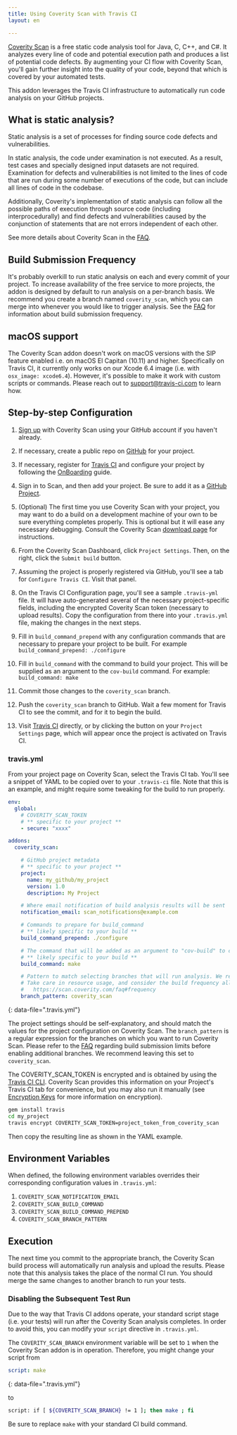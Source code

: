 ```yaml
---
title: Using Coverity Scan with Travis CI
layout: en

---
```


[Coverity Scan](http://scan.coverity.com) is a free static code analysis tool for Java, C, C++, and C#. It analyzes every line of code and potential execution path and produces a list of potential code defects. By augmenting your CI flow with Coverity Scan, you'll gain further insight into the quality of your code, beyond that which is covered by your automated tests.

This addon leverages the Travis CI infrastructure to automatically run code analysis on your GitHub projects.

## What is static analysis?

Static analysis is a set of processes for finding source code defects and vulnerabilities.

In static analysis, the code under examination is not executed. As a result, test cases and specially designed input datasets are not required. Examination for defects and vulnerabilities is not limited to the lines of code that are run during some number of executions of the code, but can include all lines of code in the codebase.

Additionally, Coverity's implementation of static analysis can follow all the possible paths of execution through source code (including interprocedurally) and find defects and vulnerabilities caused by the conjunction of statements that are not errors independent of each other.

See more details about Coverity Scan in the [FAQ](https://scan.coverity.com/faq).

## Build Submission Frequency

It's probably overkill to run static analysis on each and every commit of your project. To increase availability of the free service to more projects, the addon is designed by default to run analysis on a per-branch basis. We recommend you create a branch named `coverity_scan`, which you can merge into whenever you would like to trigger analysis. See the [FAQ](https://scan.coverity.com/faq#frequency) for information about build submission frequency.

## macOS support

The Coverity Scan addon doesn't work on macOS versions with the SIP feature enabled i.e. on macOS El Capitan (10.11) and higher. Specifically on Travis CI, it currently only works on our Xcode 6.4 image (i.e. with `osx_image: xcode6.4`). However, it's possible to make it work with custom scripts or commands. Please reach out to [support@travis-ci.com](mailto:support@travis-ci.com) to learn how.

## Step-by-step Configuration

1. [Sign up](http://scan.coverity.com/users/sign_up) with Coverity Scan using your GitHub account if you haven't already.

2. If necessary, create a public repo on [GitHub](https://github.com) for your project.

3. If necessary, register for [Travis CI](https://travis-ci.org/) and configure your project by following the [OnBoarding](/user/onboarding/) guide.

4. Sign in to Scan, and then add your project. Be sure to add it as a [GitHub Project](https://scan.coverity.com/projects/new?tab=github).

5. (Optional) The first time you use Coverity Scan with your project, you may want to do a build on a development machine of your own to be sure everything completes properly. This is optional but it will ease any necessary debugging. Consult the Coverity Scan [download page](https://scan.coverity.com/download) for instructions.

6. From the Coverity Scan Dashboard, click `Project Settings`. Then, on the right, click the `Submit build` button.

7. Assuming the project is properly registered via GitHub, you'll see a tab for `Configure Travis CI`. Visit that panel.

8. On the Travis CI Configuration page, you'll see a sample `.travis-yml` file. It will have auto-generated several of the necessary project-specific fields, including the encrypted Coverity Scan token (necessary to upload results). Copy the configuration from there into your `.travis.yml` file, making the changes in the next steps.

9. Fill in `build_command_prepend` with any configuration commands that are necessary to prepare your project to be built. For example `build_command_prepend: ./configure`

10. Fill in `build_command` with the command to build your project. This will be supplied as an argument to the `cov-build` command. For example: `build_command: make`

11. Commit those changes to the `coverity_scan` branch.

12. Push the `coverity_scan` branch to GitHub. Wait a few moment for Travis CI to see the commit, and for it to begin the build.

13. Visit [Travis CI](https://travis-ci.org) directly, or by clicking the button on your `Project Settings` page, which will appear once the project is activated on Travis CI.

### travis.yml

From your project page on Coverity Scan, select the Travis CI tab. You'll see a snippet of YAML to be copied over to your `.travis-ci` file. Note that this is an example, and might require some tweaking for the build to run properly.

```yaml
env:
  global:
    # COVERITY_SCAN_TOKEN
    # ** specific to your project **
    - secure: "xxxx"

addons:
  coverity_scan:

    # GitHub project metadata
    # ** specific to your project **
    project:
      name: my_github/my_project
      version: 1.0
      description: My Project

    # Where email notification of build analysis results will be sent
    notification_email: scan_notifications@example.com

    # Commands to prepare for build_command
    # ** likely specific to your build **
    build_command_prepend: ./configure

    # The command that will be added as an argument to "cov-build" to compile your project for analysis,
    # ** likely specific to your build **
    build_command: make

    # Pattern to match selecting branches that will run analysis. We recommend leaving this set to 'coverity_scan'.
    # Take care in resource usage, and consider the build frequency allowances per
    #   https://scan.coverity.com/faq#frequency
    branch_pattern: coverity_scan
```
{: data-file=".travis.yml"}

The project settings should be self-explanatory, and should match the values for the project configuration on Coverity Scan. The `branch_pattern` is a regular expression for the branches on which you want to run Coverity Scan. Please refer to the [FAQ](https://scan.coverity.com/faq) regarding build submission limits before enabling additional branches. We recommend leaving this set to `coverity_scan`.

The COVERITY_SCAN_TOKEN is encrypted and is obtained by using the [Travis CI CLI](https://github.com/travis-ci/travis). Coverity Scan provides this information on your Project's Travis CI tab for convenience, but you may also run it manually (see [Encryption Keys](/user/encryption-keys/) for more information on encryption).

```bash
gem install travis
cd my_project
travis encrypt COVERITY_SCAN_TOKEN=project_token_from_coverity_scan
```

Then copy the resulting line as shown in the YAML example.

## Environment Variables

When defined, the following environment variables overrides their
corresponding configuration values in `.travis.yml`:

1. `COVERITY_SCAN_NOTIFICATION_EMAIL`
2. `COVERITY_SCAN_BUILD_COMMAND`
3. `COVERITY_SCAN_BUILD_COMMAND_PREPEND`
4. `COVERITY_SCAN_BRANCH_PATTERN`

## Execution

The next time you commit to the appropriate branch, the Coverity Scan build process will automatically run analysis and upload the results. Please note that this analysis takes the place of the normal CI run. You should merge the same changes to another branch to run your tests.

### Disabling the Subsequent Test Run

Due to the way that Travis CI addons operate, your standard script stage (i.e. your tests) will run after the Coverity Scan analysis completes. In order to avoid this, you can modify your `script` directive in `.travis.yml`.

The `COVERITY_SCAN_BRANCH` environment variable will be set to `1` when the Coverity Scan addon is in operation. Therefore, you might change your script from

```yaml
script: make
```
{: data-file=".travis.yml"}

to

```bash
script: if [ ${COVERITY_SCAN_BRANCH} != 1 ]; then make ; fi
```

Be sure to replace `make` with your standard CI build command.
